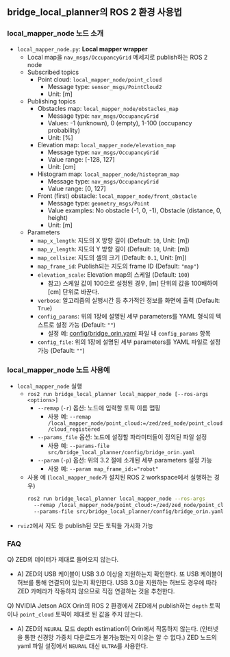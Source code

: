## bridge_local_planner의 ROS 2 환경 사용법

### local_mapper_node 노드 소개
* `local_mapper_node.py`: **Local mapper wrapper**
  * Local map을 `nav_msgs/OccupancyGrid` 메세지로 publish하는 ROS 2 node
  * Subscribed topics
    * Point cloud: `local_mapper_node/point_cloud`
      * Message type: `sensor_msgs/PointCloud2`
      * Unit: [m]
  * Publishing topics
    * Obstacles map: `local_mapper_node/obstacles_map`
      * Message type: `nav_msgs/OccupancyGrid`
      * Values: -1 (unknown), 0 (empty), 1-100 (occupancy probability)
      * Unit: [%]
    * Elevation map: `local_mapper_node/elevation_map`
      * Message type: `nav_msgs/OccupancyGrid`
      * Value range: [-128, 127]
      * Unit: [cm]
    * Histogram map: `local_mapper_node/histogram_map`
      * Message type: `nav_msgs/OccupancyGrid`
      * Value range: [0, 127]
    * Front (first) obstacle: `local_mapper_node/front_obstacle`
      * Message type: `geometry_msgs/Point`
      * Value examples: No obstacle (-1, 0, -1), Obstacle (distance, 0, height)
      * Unit: [m]
  * Parameters
    * `map_x_length`: 지도의 X 방향 길이 (Default: `10`, Unit: [m])
    * `map_y_length`: 지도의 Y 방향 길이 (Default: `10`, Unit: [m])
    * `map_cellsize`: 지도의 셀의 크기 (Default: `0.1`, Unit: [m])
    * `map_frame_id`: Publish되는 지도의 frame ID (Default: `"map"`)
    * `elevation_scale`: Elevation map의 스케일 (Default: `100`)
      * 참고) 스케일 값이 100으로 설정된 경우, [m] 단위의 값을 100배하여 [cm] 단위로 바꾼다.
    * `verbose`: 알고리즘의 실행시간 등 추가적인 정보를 화면에 출력 (Default: `True`)
    * `config_params`: 위의 1장에 설명된 세부 parameters를 YAML 형식의 텍스트로 설정 가능 (Default: `""`)
      * 설정 예: [config/bridge_orin.yaml](https://github.com/mint-lab/bridge_local_planner/blob/master/config/bridge_orin.yaml) 파일 내 `config_params` 항목
    * `config_file`: 위의 1장에 설명된 세부 parameters를 YAML 파일로 설정 가능 (Default: `""`)



### local_mapper_node 노드 사용예
* `local_mapper_node` 실행
  * `ros2 run bridge_local_planner local_mapper_node [--ros-args <options>]`
    * `--remap`  (`-r`) 옵션:  노드에 입력할 토픽 이름 맵핑
      * 사용 예: `--remap /local_mapper_node/point_cloud:=/zed/zed_node/point_cloud/cloud_registered`
    * `--params_file` 옵션: 노드에 설정할 파라미터들이 정의된 파일 설정
      * 사용 예: `--params-file src/bridge_local_planner/config/bridge_orin.yaml`
    * `--param` (`-p`) 옵션: 위의 3.2 절에 소개된 세부 parameters 설정 가능
      * 사용 예: `--param map_frame_id:="robot"`
  * 사용 예 (`local_mapper_node`가 설치된 ROS 2 workspace에서 실행하는 경우)
    ```bash
    ros2 run bridge_local_planner local_mapper_node --ros-args
      --remap /local_mapper_node/point_cloud:=/zed/zed_node/point_cloud/cloud_registered
      --params-file src/bridge_local_planner/config/bridge_orin.yaml
    ```
* `rviz2`에서 지도 등 publish된 모든 토픽들 가시화 가능



### FAQ
Q) ZED의 데이터가 제대로 들어오지 않는다.
* A) ZED의 USB 케이블이 USB 3.0 이상을 지원하는지 확인한다. 또 USB 케이블이 허브를 통해 연결되어 있는지 확인한다. USB 3.0을 지원하는 허브도 경우에 따라 ZED 카메라가 작동하지 않으므로 직접 연결하는 것을 추천한다.

Q) NVIDIA Jetson AGX Orin의 ROS 2 환경에서 ZED에서 publish하는 `depth` 토픽이나 `point_cloud` 토픽이 제대로 된 값을 주지 않는다.
* A) ZED의 `NEURAL` 모드 depth estimation이 Orin에서 작동하지 않는다. (인터넷을 통한 신경망 가중치 다운로드가 불가능했는지 이유는 알 수 없다.) ZED 노드의 yaml 파일 설정에서 `NEURAL` 대신 `ULTRA`를 사용한다.